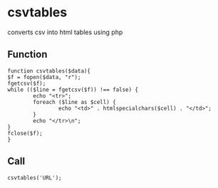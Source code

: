 # csvtables
converts csv into html tables using php

## Function
```
function csvtables($data){
$f = fopen($data, "r");
fgetcsv($f);
while (($line = fgetcsv($f)) !== false) {
        echo "<tr>";
        foreach ($line as $cell) {
                echo "<td>" . htmlspecialchars($cell) . "</td>";
        }
        echo "</tr>\n";
}
fclose($f);  
}
```

## Call
```
csvtables('URL');
```
